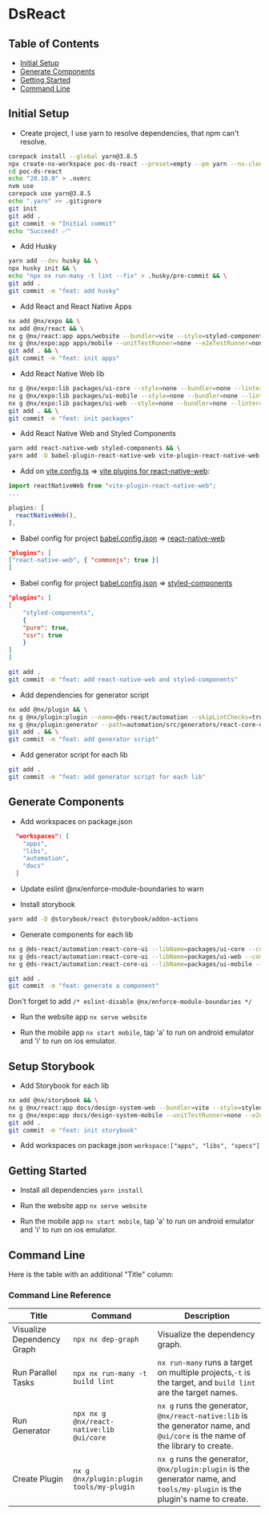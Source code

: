 # DsReact

## Table of Contents

- [Initial Setup](#initial-setup)
- [Generate Components](#generate-components)
- [Getting Started](#getting-started)
- [Command Line](#command-line)

## Initial Setup

- Create project, I use yarn to resolve dependencies, that npm can't resolve.

```bash
corepack install --global yarn@3.8.5
npx create-nx-workspace poc-ds-react --preset=empty --pm yarn --nx-cloud=skip --style=styled-components --linter=eslint --unitTestRunner=jest --e2eTestRunner=none --useGitHub=false
cd poc-ds-react
echo "20.10.0" > .nvmrc
nvm use
corepack use yarn@3.8.5
echo ".yarn" >> .gitignore
git init
git add .
git commit -m "Initial commit"
echo "Succeed! ✅"
```

- Add Husky

```bash
yarn add --dev husky && \
npx husky init && \
echo "npx nx run-many -t lint --fix" > .husky/pre-commit && \
git add .
git commit -m "feat: add husky"
```

- Add React and React Native Apps

```bash
nx add @nx/expo && \
nx add @nx/react && \
nx g @nx/react:app apps/website --bundler=vite --style=styled-components --linter=eslint --unitTestRunner=none --routing=true --e2eTestRunner=none && \
nx g @nx/expo:app apps/mobile --unitTestRunner=none --e2eTestRunner=none --linter=eslint  && \
git add . && \
git commit -m "feat: init apps"
```

- Add React Native Web lib

```bash
nx g @nx/expo:lib packages/ui-core --style=none --bundler=none --linter=eslint --unitTestRunner=jest --compiler=babel --minimal=true && \
nx g @nx/expo:lib packages/ui-mobile --style=none --bundler=none --linter=eslint --unitTestRunner=jest --compiler=babel --minimal=true --publishable=true --importPath=@payback/ui-mobile && \
nx g @nx/expo:lib packages/ui-web --style=none --bundler=none --linter=eslint --unitTestRunner=jest --compiler=babel --minimal=true --publishable=true --importPath=@payback/ui-web && \
git add . && \
git commit -m "feat: init packages"
```

- Add React Native Web and Styled Components

```bash
yarn add react-native-web styled-components && \
yarn add -D babel-plugin-react-native-web vite-plugin-react-native-web @types/styled-components-react-native
```

- Add on [vite.config.ts](./apps/website/vite.config.ts) => [vite plugins for react-native-web](https://www.npmjs.com/package/vite-plugin-react-native-web):

```ts
import reactNativeWeb from "vite-plugin-react-native-web";
...

plugins: [
  reactNativeWeb(),
],

```

- Babel config for project [babel.config.json](./libs/ui-web/babel.config.json) => [react-native-web](https://www.npmjs.com/package/babel-plugin-react-native-web)

```json
"plugins": [
["react-native-web", { "commonjs": true }]
]
```

- Babel config for project [babel.config.json](./babel.config.json) =>  [styled-components](https://styled-components.com/docs/tooling#babel-plugin)

```json
"plugins": [
[
    "styled-components",
    {
    "pure": true,
    "ssr": true
    }
]
]
```

```bash
git add .
git commit -m "feat: add react-native-web and styled-components"
```

- Add dependencies for generator script

```bash
nx add @nx/plugin && \
nx g @nx/plugin:plugin --name=@ds-react/automation --skipLintChecks=true --directory=automation --unitTestRunner=none --e2eTestRunner=none --skipTsConfig=true && \
nx g @nx/plugin:generator --path=automation/src/generators/react-core-ui --name=react-core-ui --skipLintChecks=true --unitTestRunner=none && \
git add . && \
git commit -m "feat: add generator script"
```

- Add generator script for each lib

```bash
git add .
git commit -m "feat: add generator script for each lib"
```

## Generate Components

- Add workspaces on package.json

```json
  "workspaces": [
    "apps",
    "libs",
    "automation",
    "docs"
  ]
```

- Update eslint @nx/enforce-module-boundaries to warn

- Install storybook

```bash
yarn add -D @storybook/react @storybook/addon-actions
```

- Generate components for each lib

```bash
nx g @ds-react/automation:react-core-ui --libName=packages/ui-core --componentName=my-button-core --atomicScope=molecules && \
nx g @ds-react/automation:react-core-ui --libName=packages/ui-web --componentName=my-button-web --atomicScope=molecules && \
nx g @ds-react/automation:react-core-ui --libName=packages/ui-mobile --componentName=my-button-mobile --atomicScope=molecules && \

git add .
git commit -m "feat: generate a component"
```

Don't forget to add `/* eslint-disable @nx/enforce-module-boundaries */`

- Run the website app `nx serve website`

- Run the mobile app `nx start mobile`, tap 'a' to run on android emulator and 'i' to run on ios emulator.

## Setup Storybook

- Add Storybook for each lib

```bash
nx add @nx/storybook && \
nx g @nx/react:app docs/design-system-web --bundler=vite --style=styled-components --linter=eslint --unitTestRunner=none --routing=true --e2eTestRunner=none && \
nx g @nx/expo:app docs/design-system-mobile --unitTestRunner=none --e2eTestRunner=none --linter=eslint && \
git add .
git commit -m "feat: init storybook"
```

- Add workspaces on package.json `workspace:["apps", "libs", "specs"]`

## Getting Started

- Install all dependencies `yarn install`

- Run the website app `nx serve website`

- Run the mobile app `nx start mobile`, tap 'a' to run on android emulator and 'i' to run on ios emulator.

## Command Line

Here is the table with an additional "Title" column:

### Command Line Reference

| Title | Command  | Description |
|-------|----------|-------------|
| Visualize Dependency Graph| `npx nx dep-graph`  | Visualize the dependency graph.  |
| Run Parallel Tasks | `npx nx run-many -t build lint`  | `nx run-many` runs a target on multiple projects,`-t` is the target, and `build lint` are the target names.  |
| Run Generator  | `npx nx g @nx/react-native:lib @ui/core` | `nx g` runs the generator, `@nx/react-native:lib` is the generator name, and `@ui/core` is the name of the library to create.|
| Create Plugin  | `nx g @nx/plugin:plugin tools/my-plugin` | `nx g` runs the generator, `@nx/plugin:plugin` is the generator name, and `tools/my-plugin` is the plugin's name to create.  |
